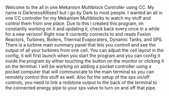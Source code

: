 Welcome to the all in one Mekanism Multiblock Controller using CC.
My name is DarknessARises1 but i go by Dark to most people. I wanted an all in one CC controller for my Mekanism Multiblocks to watch my stuff and control them from one place.
Due to this i created this program, im constantly working on it and updating it, check back every once in a while for a new verison!
Right now it currently connects to and reads Fusion Reactors, Turbines, Boilers, Thermal Evaporaters, Dynamic Tanks, and SPS.
There is a turbine main summary panel that lets you controll and see the output of all your turbines from one cell.
You can adjust the cell layout in the config, it will first launch when you start the program and you can config it inside the program by either touching the button on the monitor or clicking it on the terminal.
I will be working on adding a pocket controller using a pocket computer that will communicate to the main terminal so you can remotely control this stuff as well.
Also for the setup of the sps on/off controls, you need to link a redstone output to the back of the terminal to the connected energy pipe to your sps valve to turn on and off that pipe.
